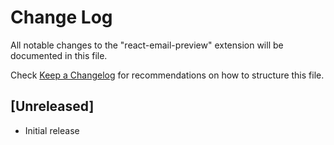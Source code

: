 # Change Log

All notable changes to the "react-email-preview" extension will be documented in this file.

Check [Keep a Changelog](http://keepachangelog.com/) for recommendations on how to structure this file.

## [Unreleased]

- Initial release